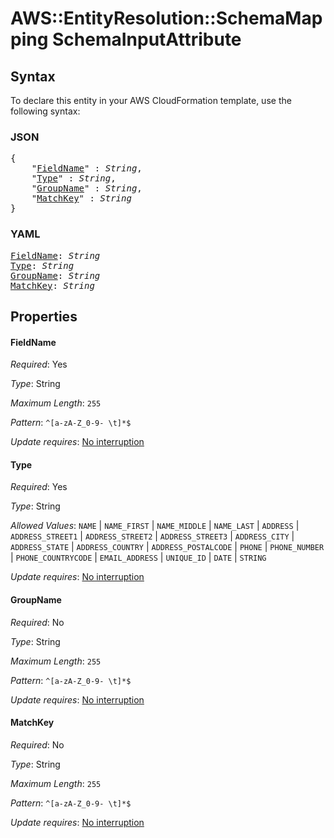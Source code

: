 # AWS::EntityResolution::SchemaMapping SchemaInputAttribute

## Syntax

To declare this entity in your AWS CloudFormation template, use the following syntax:

### JSON

<pre>
{
    "<a href="#fieldname" title="FieldName">FieldName</a>" : <i>String</i>,
    "<a href="#type" title="Type">Type</a>" : <i>String</i>,
    "<a href="#groupname" title="GroupName">GroupName</a>" : <i>String</i>,
    "<a href="#matchkey" title="MatchKey">MatchKey</a>" : <i>String</i>
}
</pre>

### YAML

<pre>
<a href="#fieldname" title="FieldName">FieldName</a>: <i>String</i>
<a href="#type" title="Type">Type</a>: <i>String</i>
<a href="#groupname" title="GroupName">GroupName</a>: <i>String</i>
<a href="#matchkey" title="MatchKey">MatchKey</a>: <i>String</i>
</pre>

## Properties

#### FieldName

_Required_: Yes

_Type_: String

_Maximum Length_: <code>255</code>

_Pattern_: <code>^[a-zA-Z_0-9- \t]*$</code>

_Update requires_: [No interruption](https://docs.aws.amazon.com/AWSCloudFormation/latest/UserGuide/using-cfn-updating-stacks-update-behaviors.html#update-no-interrupt)

#### Type

_Required_: Yes

_Type_: String

_Allowed Values_: <code>NAME</code> | <code>NAME_FIRST</code> | <code>NAME_MIDDLE</code> | <code>NAME_LAST</code> | <code>ADDRESS</code> | <code>ADDRESS_STREET1</code> | <code>ADDRESS_STREET2</code> | <code>ADDRESS_STREET3</code> | <code>ADDRESS_CITY</code> | <code>ADDRESS_STATE</code> | <code>ADDRESS_COUNTRY</code> | <code>ADDRESS_POSTALCODE</code> | <code>PHONE</code> | <code>PHONE_NUMBER</code> | <code>PHONE_COUNTRYCODE</code> | <code>EMAIL_ADDRESS</code> | <code>UNIQUE_ID</code> | <code>DATE</code> | <code>STRING</code>

_Update requires_: [No interruption](https://docs.aws.amazon.com/AWSCloudFormation/latest/UserGuide/using-cfn-updating-stacks-update-behaviors.html#update-no-interrupt)

#### GroupName

_Required_: No

_Type_: String

_Maximum Length_: <code>255</code>

_Pattern_: <code>^[a-zA-Z_0-9- \t]*$</code>

_Update requires_: [No interruption](https://docs.aws.amazon.com/AWSCloudFormation/latest/UserGuide/using-cfn-updating-stacks-update-behaviors.html#update-no-interrupt)

#### MatchKey

_Required_: No

_Type_: String

_Maximum Length_: <code>255</code>

_Pattern_: <code>^[a-zA-Z_0-9- \t]*$</code>

_Update requires_: [No interruption](https://docs.aws.amazon.com/AWSCloudFormation/latest/UserGuide/using-cfn-updating-stacks-update-behaviors.html#update-no-interrupt)
